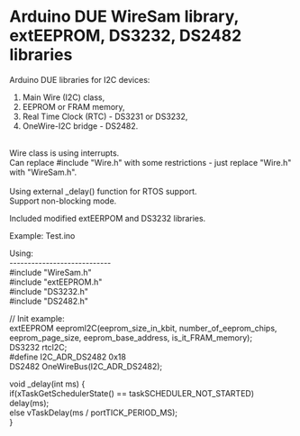 # Arduino DUE WireSam library, extEEPROM, DS3232, DS2482 libraries

Arduino DUE libraries for I2C devices:<br>
1. Main Wire (I2C) class,<br>
2. EEPROM or FRAM memory,<br>
3. Real Time Clock (RTC) - DS3231 or DS3232,<br>
4. OneWire-I2C bridge - DS2482.<br>
<br>
Wire class is using interrupts.<br>
Can replace #include "Wire.h" with some restrictions - just replace "Wire.h" with "WireSam.h".<br>
<br>
Using external _delay() function for RTOS support.<br>
Support non-blocking mode.<br>

Included modified extEERPOM and DS3232 libraries.

Example: Test.ino<br>

Using:<br>
----------------------------<br>
#include "WireSam.h"<br>
#include "extEEPROM.h"<br>
#include "DS3232.h"<br>
#include "DS2482.h"<br>

// Init example:<br>
extEEPROM eepromI2C(eeprom_size_in_kbit, number_of_eeprom_chips, eeprom_page_size, eeprom_base_address, is_it_FRAM_memory);<br>
DS3232 rtcI2C;<br>
#define I2C_ADR_DS2482 0x18<br>
DS2482 OneWireBus(I2C_ADR_DS2482);<br>

void _delay(int ms) {<br>
	if(xTaskGetSchedulerState() == taskSCHEDULER_NOT_STARTED) delay(ms);<br>
	else vTaskDelay(ms / portTICK_PERIOD_MS);<br>
}<br>

